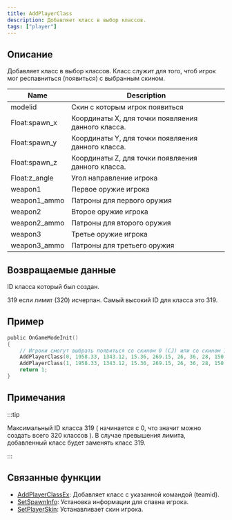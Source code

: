 ```yaml
---
title: AddPlayerClass
description: Добавляет класс в выбор классов.
tags: ["player"]
---
```


## Описание

Добавляет класс в выбор классов. Класс служит для того, чтоб игрок мог респавниться (появиться) с выбранным скином.

| Name          | Description                                                   |
| ------------- | ------------------------------------------------------------- |
| modelid       | Скин с которым игрок появиться                                |
| Float:spawn_x | Координаты X, для точки появляения данного класса.            |
| Float:spawn_y | Координаты Y, для точки появляения данного класса.            |
| Float:spawn_z | Координаты Z, для точки появляения данного класса.            |
| Float:z_angle | Угол направление игрока                                       |
| weapon1       | Первое оружие игрока                                          |
| weapon1_ammo  | Патроны для первого оружия                                    |
| weapon2       | Второе оружие игрока                                          |
| weapon2_ammo  | Патроны для второго оружия                                    |
| weapon3       | Третье оружие игрока                                          |
| weapon3_ammo  | Патроны для третьего оружия                                    |

## Возвращаемые данные

ID класса который был создан.

319 если лимит (320) исчерпан. Самый высокий ID для класса это 319.

## Пример

```c
public OnGameModeInit()
{
    // Игроки смогут выбрать появиться со скином 0 (CJ) или со скином 1 (The Truth).
    AddPlayerClass(0, 1958.33, 1343.12, 15.36, 269.15, 26, 36, 28, 150, 0, 0); // CJ
    AddPlayerClass(1, 1958.33, 1343.12, 15.36, 269.15, 26, 36, 28, 150, 0, 0); // The Truth
    return 1;
}
```

## Примечания

:::tip

Максимальный ID класса 319 ( начинается с 0, что значит можно создать всего 320 классов ). В случае превышения лимита, добавленный класс будет заменять класс 319.

:::

## Связанные функции

- [AddPlayerClassEx](AddPlayerClassEx.md): Добавляет класс с указанной командой (teamid).
- [SetSpawnInfo](SetSpawnInfo.md): Установка информации для спавна игрока.
- [SetPlayerSkin](SetPlayerSkin.md): Устанавливает скин игрока.
